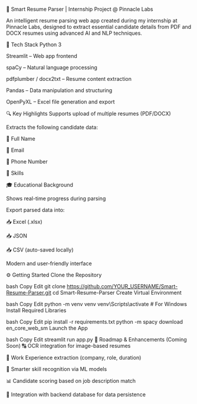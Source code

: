 🚀 Smart Resume Parser | Internship Project @ Pinnacle Labs

An intelligent resume parsing web app created during my internship at Pinnacle Labs, designed to extract essential candidate details from PDF and DOCX resumes using advanced AI and NLP techniques.

🧰 Tech Stack
Python 3

Streamlit – Web app frontend

spaCy – Natural language processing

pdfplumber / docx2txt – Resume content extraction

Pandas – Data manipulation and structuring

OpenPyXL – Excel file generation and export

🔍 Key Highlights
Supports upload of multiple resumes (PDF/DOCX)

Extracts the following candidate data:

👤 Full Name

📧 Email

📱 Phone Number

💼 Skills

🎓 Educational Background

Shows real-time progress during parsing

Export parsed data into:

📥 Excel (.xlsx)

📥 JSON

📥 CSV (auto-saved locally)

Modern and user-friendly interface

⚙️ Getting Started
Clone the Repository

bash
Copy
Edit
git clone https://github.com/YOUR_USERNAME/Smart-Resume-Parser.git
cd Smart-Resume-Parser
Create Virtual Environment

bash
Copy
Edit
python -m venv venv
venv\Scripts\activate   # For Windows
Install Required Libraries

bash
Copy
Edit
pip install -r requirements.txt
python -m spacy download en_core_web_sm
Launch the App

bash
Copy
Edit
streamlit run app.py
🚧 Roadmap & Enhancements (Coming Soon)
🔠 OCR integration for image-based resumes

🏢 Work Experience extraction (company, role, duration)

🤖 Smarter skill recognition via ML models

📊 Candidate scoring based on job description match

💾 Integration with backend database for data persistence